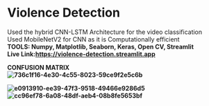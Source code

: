 # Violence Detection
Used the hybrid CNN-LSTM Architecture for the video classification<br>
Used MobileNetV2 for CNN as it is Computationally efficient<br>
<b>TOOLS:<b> Numpy, Matplotlib, Seaborn, Keras, Open CV, Streamlit
<br>Live Link:https://violence-detection.streamlit.app

<b>CONFUSION MATRIX<br>
![736c1f16-4e30-4c55-8023-59ce9f2e5c6b](https://github.com/user-attachments/assets/1461854d-135a-454b-b2f4-169425c26a22)

![e0913910-ee39-47f3-9518-49466e9286d5](https://github.com/user-attachments/assets/bb107b2a-1d00-43f9-9196-2166370c0191)        
![cc96ef78-6a08-48df-aeb4-08b8fe5653bf](https://github.com/user-attachments/assets/58791db6-2304-436d-a699-04e3906f57e0)



